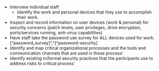 
  * Interview individual staff
    * Identify the work and personal devices that they use to accomplish their work.
  * Inspect and record information on user devices (work & personal) for security concerns (patch levels, user privileges, drive encryption, ports/services running, anti-virus capabilities)
  * Have staff take the password use survey for ALL devices used for work. [^password_survey]^,^[^password-security]
  * Identify and map critical organizational processes and the tools and communication channels that are used in those process'.
  * Identify existing in/formal security practices that the participants use to address risks to critical process'
